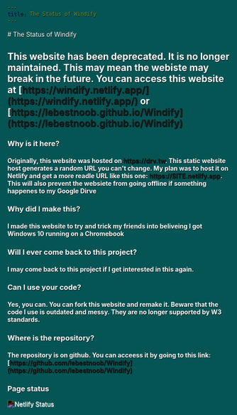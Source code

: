```yaml
---
title: The Status of Windify
---
```


<title> The Status of Windify </title>
<link href="https://fonts.googleapis.com/css2?family=Open+Sans:ital,wght@0,300;0,400;0,600;0,700;0,800;1,300;1,400;1,600;1,700;1,800&display=swap" rel="stylesheet">

<style>
img {
  -webkit-filter: drop-shadow(1.5px 1.5px 2px black);
  filter: drop-shadow(1.5px 1.5px 2px black);
}
a:hover {
  color: #d3d3d3;
  -moz-transition: all 0.2s ease-in;
  -o-transition: all 0.2s ease-in;
  -webkit-transition: all 0.2s ease-in;
  transition: all 0.2s ease-in;
filter: drop-shadow(0px 0px 5px #d3d3d3);
}

black {   font-weight: 800; } 

mark { 
  background-color: #618eb5;
  color: white;
}
mark1 { 
  background-color: #383838;
  color: white;
}
a:link {
  text-decoration: none;
}

a:visited {
  text-decoration: none;
}
.bold {
font-family: 'Open Sans', sans-serif;
}
img {
   -webkit-filter: invert(1);
   filter: invert(1);
   }
.uninvert {
   -webkit-filter: invert(1);
   filter: invert(1);
   }
a:hover {
  color: #d3d3d3;
  -moz-transition: all 0.2s ease-in;
  -o-transition: all 0.2s ease-in;
  -webkit-transition: all 0.2s ease-in;
  transition: all 0.2s ease-in;
text-shadow: .5px .5px 1px black;
text-shadow:0px 0px 30px #d3d3d3;
}

.left {
  display: inline-block;
  float: left;
  text-align: left;
  font-size: 16px;
  line-height: 14px;
  position: relative;
  top: 3px;

}
div {
  line-height: 40px;
}
  div {
  margin: 5px;
}

  h1 {
  text-shadow: .5px .5px 1px black;
}
p {
  text-shadow: .5px .5px 1px black;
}
a {
  text-shadow: .5px .5px 1px black;
}
body {
  text-shadow: .5px .5px 1px black;
}
*, *::after, *::before {
	-webkit-user-select: none;
	-webkit-user-drag: none;
	-webkit-app-region: no-drag;
	cursor: default;
}

::-moz-selection {
    background-color: transparent;
    color: #fff;
}

::selection {
    background-color: transparent;
    color: #fff;
}

.myclass::-moz-selection,
.myclass::selection { ... }

html {
  background-color: #055555;
}
html {
font-family: 'Open Sans', sans-serif;
background-color: #055555;
}
html {
  color: white;
	background-color: #055555;
}
  </style>
<script language="JavaScript">
    /**
    * Disable right-click of mouse, F12 key, and save key combinations on page
    * By Arthur Gareginyan (arthurgareginyan@gmail.com)
    * For full source code, visit https://mycyberuniverse.com
    */
  window.onload = function() {
    document.addEventListener("contextmenu", function(e){
      e.preventDefault();
    }, false);
    document.addEventListener("keydown", function(e) {
    //document.onkeydown = function(e) {
      // "I" key
      if (e.ctrlKey && e.shiftKey && e.keyCode == 73) {
        disabledEvent(e);
      }
      // "J" key
      if (e.ctrlKey && e.shiftKey && e.keyCode == 74) {
        disabledEvent(e);
      }
      // "S" key + macOS
      if (e.keyCode == 83 && (navigator.platform.match("Mac") ? e.metaKey : e.ctrlKey)) {
        disabledEvent(e);
      }
      // "U" key
      if (e.ctrlKey && e.keyCode == 85) {
        disabledEvent(e);
      }
      // "F12" key
      if (event.keyCode == 123) {
        disabledEvent(e);
      }
    }, false);
    function disabledEvent(e){
      if (e.stopPropagation){
        e.stopPropagation();
      } else if (window.event){
        window.event.cancelBubble = true;
      }
      e.preventDefault();
      return false;
    }
  };
  </script>
 
<body>
# The Status of Windify

## This website has been deprecated. It is no longer maintained. This may mean the webiste may break in the future. You can access this website at [https://windify.netlify.app/](https://windify.netlify.app/) or [https://lebestnoob.github.io/Windify](https://lebestnoob.github.io/Windify)

### Why is it here?

#### Originally, this website was hosted on https://drv.tw. This static website host generates a random URL you can't change. My plan was to host it on Netlify and get a more readle URL like this one: https://SITE.netlify.app. This will also prevent the websiete from going offline if something happenes to my Google Dirve

### Why did I make this?

#### I made this website to try and trick my friends into beliveing I got Windows 10 running on a Chromebook

### Will I ever come back to this project?

#### I may come back to this project if I get interested in this again.

### Can I use your code?

#### Yes, you can. You can fork this website and remake it. Beware that the code I use is outdated and messy. They are no longer supported by W3 standards.

### Where is the repository?

#### The repository is on github. You can acceess it by going to this link: [https://github.com/lebestnoob/Windify](https://github.com/lebestnoob/Windify)

### Page status
[![Netlify Status](https://api.netlify.com/api/v1/badges/56822c5c-4821-4707-8ae5-724b9cbb9d02/deploy-status)](https://app.netlify.com/sites/windify/deploys)
</body>
